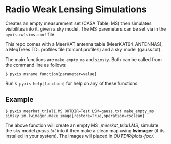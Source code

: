# Radio Weak Lensing Simulations

Creates an empty measurement set (CASA Table; MS) then simulates visibilites into it, given a sky model.
The MS paremeters can be set via in the `pyxis-rwlsims.conf` file.

This repo comes with a MeerKAT antenna table (MeerKAT64_ANTENNAS), a MeqTrees TDL profiles file (tdlconf.profiles) and a sky model (gauss.txt). 

The main functions are `make_empty_ms` and `simsky`. Both can be called from the command line as follows:  

```
$ pyxis msname function[parameter=value]
```
Run `$ pyxis help[function]` for help on any of these functions.

## Example
```
$ pyxis meerkat_trial1.MS OUTDIR=Test LSM=gauss.txt make_empty_ms simsky im.lwimager.make_image[restore=True,operation=csclean]
```

The above function will create an empty MS ,*meerkat_trial1.MS*, simulate the sky model *gauss.txt* into it then make a clean map using  **lwimager** (if its installed in your system). The images will placed in *OUTDIR/plots-foo/*. 

